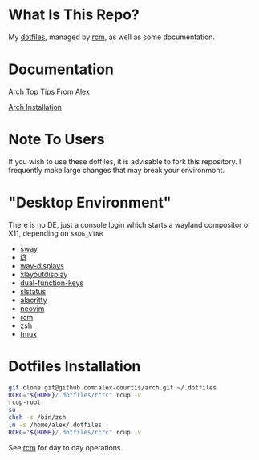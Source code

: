 # What Is This Repo?

My [dotfiles](http://dotfiles.github.io), managed by [rcm](https://github.com/thoughtbot/rcm), as well as some documentation.

# Documentation

[Arch Top Tips From Alex](doc/arch-tips.md)

[Arch Installation](doc/arch-install.md)

# Note To Users

If you wish to use these dotfiles, it is advisable to fork this repository. I frequently make large changes that may break your environmont.

# "Desktop Environment"

There is no DE, just a console login which starts a wayland compositor or X11, depending on `$XDG_VTNR`

* [sway](https://github.com/swaywm/sway)
* [i3](https://github.com/i3/i3)
* [way-displays](https://github.com/alex-courtis/way-displays/)
* [xlayoutdisplay](https://github.com/alex-courtis/xlayoutdisplay/)
* [dual-function-keys](https://gitlab.com/interception/linux/plugins/dual-function-keys)
* [slstatus](https://github.com/alex-courtis/slstatus/)
* [alacritty](https://github.com/alacritty/alacritty)
* [neovim](https://github.com/neovim/neovim)
* [rcm](https://github.com/thoughtbot/rcm)
* [zsh](https://github.com/zsh-users/zsh)
* [tmux](https://github.com/tmux/tmux)

# Dotfiles Installation

```sh
git clone git@github.com:alex-courtis/arch.git ~/.dotfiles
RCRC="${HOME}/.dotfiles/rcrc" rcup -v
rcup-root
su -
chsh -s /bin/zsh
ln -s /home/alex/.dotfiles .
RCRC="${HOME}/.dotfiles/rcrc" rcup -v
```

See [rcm](https://github.com/thoughtbot/rcm) for day to day operations.



